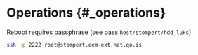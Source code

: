 # Operations {#_operations}

Reboot requires passphrase (see pass `host/stompert/hdd_luks`)

``` bash
ssh -p 2222 root@stompert.eem-ext.net.qo.is
```
